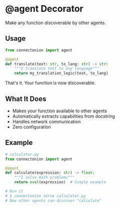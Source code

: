 # @agent Decorator

Make any function discoverable by other agents.

## Usage

```python
from connectonion import agent

@agent
def translate(text: str, to_lang: str) -> str:
    """I translate text to any language"""
    return my_translation_logic(text, to_lang)
```

That's it. Your function is now discoverable.

## What It Does

- Makes your function available to other agents
- Automatically extracts capabilities from docstring
- Handles network communication
- Zero configuration

## Example

```python
# calculator.py
from connectonion import agent

@agent
def calculate(expression: str) -> float:
    """I solve math problems"""
    return eval(expression)  # Simple example

# Run it
# $ connectonion serve calculator.py
# Now other agents can discover "calculate"
```